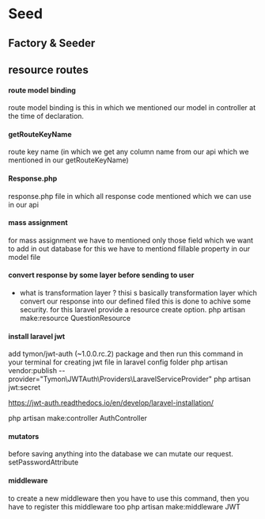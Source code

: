 # Seed


## Factory & Seeder
## resource routes

#### route model binding
route model binding is this in which we mentioned our model in controller at the time of declaration.

#### getRouteKeyName
route key name (in which we get any column name from our api which we mentioned in our getRouteKeyName)


#### Response.php
response.php file in which all response code mentioned which we can use in our api

#### mass assignment
for mass assignment we have to mentioned only those field which we want to add in out database for this we have to mentiond
fillable property in our model file

#### convert response by some layer before sending to user
- what is transformation layer ?
thisi s basically transformation layer which convert our response into our defined filed this is done to achive some security.
for this laravel provide a resource create option.
php artisan make:resource QuestionResource


#### install laravel jwt
add tymon/jwt-auth (~1.0.0.rc.2) package and then run this command in your terminal for creating jwt file in laravel config folder
php artisan vendor:publish --provider="Tymon\JWTAuth\Providers\LaravelServiceProvider"
php artisan jwt:secret

https://jwt-auth.readthedocs.io/en/develop/laravel-installation/

php artisan make:controller AuthController

#### mutators 
before saving anything into the database we can mutate our request.
setPasswordAttribute

#### middleware
to create a new middleware then you have to use this command, then you have to register this middleware too
php artisan make:middleware JWT


